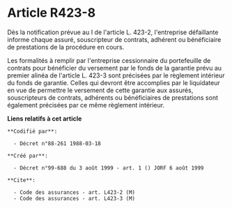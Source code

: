 # Article R423-8

Dès la notification prévue au I de l'article L. 423-2, l'entreprise défaillante informe chaque assuré, souscripteur de
contrats, adhérent ou bénéficiaire de prestations de la procédure en cours.

Les formalités à remplir par l'entreprise cessionnaire du portefeuille de contrats pour bénéficier du versement par le fonds
de la garantie prévu au premier alinéa de l'article L. 423-3 sont précisées par le règlement intérieur du fonds de garantie.
Celles qui devront être accomplies par le liquidateur en vue de permettre le versement de cette garantie aux assurés,
souscripteurs de contrats, adhérents ou bénéficiaires de prestations sont également précisées par ce même règlement
intérieur.

**Liens relatifs à cet article**

	**Codifié par**:

	  - Décret n°88-261 1988-03-18

	**Créé par**:

	  - Décret n°99-688 du 3 août 1999 - art. 1 () JORF 6 août 1999

	**Cite**:

	  - Code des assurances - art. L423-2 (M)
	  - Code des assurances - art. L423-3 (M)
